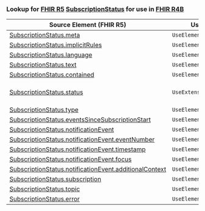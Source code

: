 ### Lookup for [FHIR R5](https://hl7.org/fhir/R5/) [SubscriptionStatus](https://hl7.org/fhir/R5/SubscriptionStatus.html) for use in [FHIR R4B](https://hl7.org/fhir/R4B/)

| Source Element (FHIR R5) | Usage | Target |
| -------------- | ----- | ------ |
| [SubscriptionStatus.meta](https://hl7.org/fhir/R5/SubscriptionStatus.html#resource) | `UseElementSameName` | [SubscriptionStatus.meta](https://hl7.org/fhir/R4B/SubscriptionStatus.html#resource) |
| [SubscriptionStatus.implicitRules](https://hl7.org/fhir/R5/SubscriptionStatus.html#resource) | `UseElementSameName` | [SubscriptionStatus.implicitRules](https://hl7.org/fhir/R4B/SubscriptionStatus.html#resource) |
| [SubscriptionStatus.language](https://hl7.org/fhir/R5/SubscriptionStatus.html#resource) | `UseElementSameName` | [SubscriptionStatus.language](https://hl7.org/fhir/R4B/SubscriptionStatus.html#resource) |
| [SubscriptionStatus.text](https://hl7.org/fhir/R5/SubscriptionStatus.html#resource) | `UseElementSameName` | [SubscriptionStatus.text](https://hl7.org/fhir/R4B/SubscriptionStatus.html#resource) |
| [SubscriptionStatus.contained](https://hl7.org/fhir/R5/SubscriptionStatus.html#resource) | `UseElementSameName` | [SubscriptionStatus.contained](https://hl7.org/fhir/R4B/SubscriptionStatus.html#resource) |
| [SubscriptionStatus.status](https://hl7.org/fhir/R5/SubscriptionStatus.html#resource) | `UseExtension` | [http://hl7.org/fhir/5.0/StructureDefinition/extension-SubscriptionStatus.status](StructureDefinition-ext-R5-SubscriptionStatus.status.html) |
| [SubscriptionStatus.type](https://hl7.org/fhir/R5/SubscriptionStatus.html#resource) | `UseElementSameName` | [SubscriptionStatus.type](https://hl7.org/fhir/R4B/SubscriptionStatus.html#resource) |
| [SubscriptionStatus.eventsSinceSubscriptionStart](https://hl7.org/fhir/R5/SubscriptionStatus.html#resource) | `UseElementSameName` | [SubscriptionStatus.eventsSinceSubscriptionStart](https://hl7.org/fhir/R4B/SubscriptionStatus.html#resource) |
| [SubscriptionStatus.notificationEvent](https://hl7.org/fhir/R5/SubscriptionStatus.html#resource) | `UseElementSameName` | [SubscriptionStatus.notificationEvent](https://hl7.org/fhir/R4B/SubscriptionStatus.html#resource) |
| [SubscriptionStatus.notificationEvent.eventNumber](https://hl7.org/fhir/R5/SubscriptionStatus.html#resource) | `UseElementSameName` | [SubscriptionStatus.notificationEvent.eventNumber](https://hl7.org/fhir/R4B/SubscriptionStatus.html#resource) |
| [SubscriptionStatus.notificationEvent.timestamp](https://hl7.org/fhir/R5/SubscriptionStatus.html#resource) | `UseElementSameName` | [SubscriptionStatus.notificationEvent.timestamp](https://hl7.org/fhir/R4B/SubscriptionStatus.html#resource) |
| [SubscriptionStatus.notificationEvent.focus](https://hl7.org/fhir/R5/SubscriptionStatus.html#resource) | `UseElementSameName` | [SubscriptionStatus.notificationEvent.focus](https://hl7.org/fhir/R4B/SubscriptionStatus.html#resource) |
| [SubscriptionStatus.notificationEvent.additionalContext](https://hl7.org/fhir/R5/SubscriptionStatus.html#resource) | `UseElementSameName` | [SubscriptionStatus.notificationEvent.additionalContext](https://hl7.org/fhir/R4B/SubscriptionStatus.html#resource) |
| [SubscriptionStatus.subscription](https://hl7.org/fhir/R5/SubscriptionStatus.html#resource) | `UseElementSameName` | [SubscriptionStatus.subscription](https://hl7.org/fhir/R4B/SubscriptionStatus.html#resource) |
| [SubscriptionStatus.topic](https://hl7.org/fhir/R5/SubscriptionStatus.html#resource) | `UseElementSameName` | [SubscriptionStatus.topic](https://hl7.org/fhir/R4B/SubscriptionStatus.html#resource) |
| [SubscriptionStatus.error](https://hl7.org/fhir/R5/SubscriptionStatus.html#resource) | `UseElementSameName` | [SubscriptionStatus.error](https://hl7.org/fhir/R4B/SubscriptionStatus.html#resource) |
